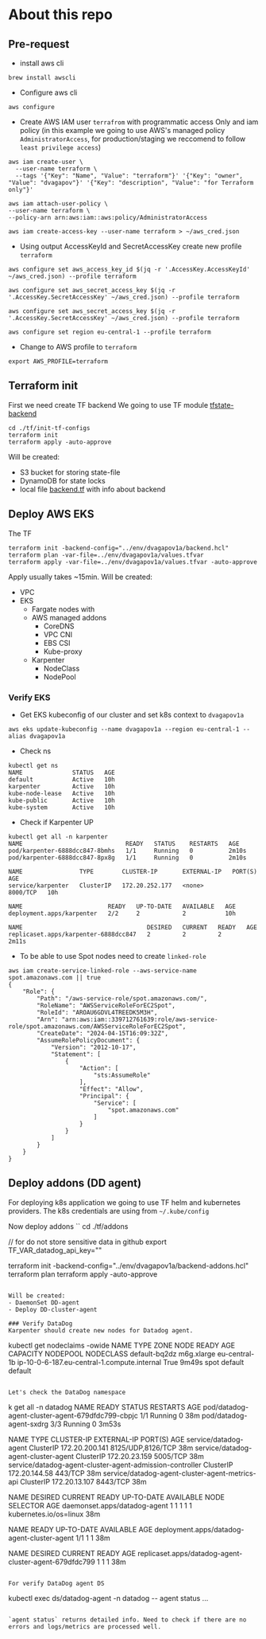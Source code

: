 # About this repo

## Pre-request
- install aws cli
```
brew install awscli
```
- Configure aws cli
```
aws configure
```
- Create AWS IAM user `terrafrom` with programmatic access Only and iam policy (in this example we going to use AWS's managed policy `AdministratorAccess`, for production/staging we reccomend to follow `least privilege access`)
```
aws iam create-user \
  --user-name terraform \
  --tags '{"Key": "Name", "Value": "terraform"}' '{"Key": "owner", "Value": "dvagapov"}' '{"Key": "description", "Value": "for Terraform only"}'

aws iam attach-user-policy \
--user-name terraform \
--policy-arn arn:aws:iam::aws:policy/AdministratorAccess

aws iam create-access-key --user-name terraform > ~/aws_cred.json
```
- Using output AccessKeyId and SecretAccessKey create new profile `terraform`
```
aws configure set aws_access_key_id $(jq -r '.AccessKey.AccessKeyId' ~/aws_cred.json) --profile terraform

aws configure set aws_secret_access_key $(jq -r '.AccessKey.SecretAccessKey' ~/aws_cred.json) --profile terraform

aws configure set aws_secret_access_key $(jq -r '.AccessKey.SecretAccessKey' ~/aws_cred.json) --profile terraform

aws configure set region eu-central-1 --profile terraform
```
- Change to AWS profile to `terraform`
```
export AWS_PROFILE=terraform
```

## Terraform init
First we need create TF backend
We going to use TF module [tfstate-backend](https://registry.terraform.io/modules/cloudposse/tfstate-backend/aws/latest)

```
cd ./tf/init-tf-configs
terraform init
terraform apply -auto-approve
```

Will be created:
- S3 bucket for storing state-file
- DynamoDB for state locks
- local file [backend.tf](./tf/init-tf-configs/backend.tf) with info about backend

## Deploy AWS EKS
The TF 
```
terraform init -backend-config="../env/dvagapov1a/backend.hcl"
terraform plan -var-file=../env/dvagapov1a/values.tfvar
terraform apply -var-file=../env/dvagapov1a/values.tfvar -auto-approve
```

Apply usually takes ~15min. 
Will be created:
- VPC
- EKS
  - Fargate nodes with
  - AWS managed addons
    - CoreDNS
    - VPC CNI
    - EBS CSI
    - Kube-proxy
  - Karpenter
    - NodeClass
    - NodePool

### Verify EKS
- Get EKS kubeconfig of our cluster and set k8s context to `dvagapov1a`
```
aws eks update-kubeconfig --name dvagapov1a --region eu-central-1 --alias dvagapov1a
```
- Check ns
```
kubectl get ns
NAME              STATUS   AGE
default           Active   10h
karpenter         Active   10h
kube-node-lease   Active   10h
kube-public       Active   10h
kube-system       Active   10h
```
- Check if Karpenter UP
```
kubectl get all -n karpenter      
NAME                             READY   STATUS    RESTARTS   AGE
pod/karpenter-6888dcc847-8bmhs   1/1     Running   0          2m10s
pod/karpenter-6888dcc847-8px8g   1/1     Running   0          2m10s

NAME                TYPE        CLUSTER-IP       EXTERNAL-IP   PORT(S)    AGE
service/karpenter   ClusterIP   172.20.252.177   <none>        8000/TCP   10h

NAME                        READY   UP-TO-DATE   AVAILABLE   AGE
deployment.apps/karpenter   2/2     2            2           10h

NAME                                   DESIRED   CURRENT   READY   AGE
replicaset.apps/karpenter-6888dcc847   2         2         2       2m11s
```
- To be able to use Spot nodes need to create `linked-role`
```
aws iam create-service-linked-role --aws-service-name spot.amazonaws.com || true
{
    "Role": {
        "Path": "/aws-service-role/spot.amazonaws.com/",
        "RoleName": "AWSServiceRoleForEC2Spot",
        "RoleId": "AROAU6GDVL4TREEDK5M3H",
        "Arn": "arn:aws:iam::339712761639:role/aws-service-role/spot.amazonaws.com/AWSServiceRoleForEC2Spot",
        "CreateDate": "2024-04-15T16:09:32Z",
        "AssumeRolePolicyDocument": {
            "Version": "2012-10-17",
            "Statement": [
                {
                    "Action": [
                        "sts:AssumeRole"
                    ],
                    "Effect": "Allow",
                    "Principal": {
                        "Service": [
                            "spot.amazonaws.com"
                        ]
                    }
                }
            ]
        }
    }
}
```

## Deploy addons (DD agent)
For deploying k8s application we going to use TF helm and kubernetes providers.
The k8s credentials are using from `~/.kube/config`

Now deploy addons
``
cd ./tf/addons

// for do not store sensitive data in github
export TF_VAR_datadog_api_key="<Your-API-Key>"

terraform init -backend-config="../env/dvagapov1a/backend-addons.hcl"
terraform plan 
terraform apply -auto-approve
```

Will be created:
- DaemonSet DD-agent
- Deploy DD-cluster-agent

### Verify DataDog
Karpenter should create new nodes for Datadog agent.
```
kubectl get nodeclaims -owide
NAME            TYPE         ZONE            NODE                                          READY   AGE     CAPACITY   NODEPOOL   NODECLASS
default-bq2dz   m6g.xlarge   eu-central-1b   ip-10-0-6-187.eu-central-1.compute.internal   True    9m49s   spot       default    default
```

Let's check the DataDog namespace
```
k get all -n datadog
NAME                                               READY   STATUS    RESTARTS   AGE
pod/datadog-agent-cluster-agent-679dfdc799-cbpjc   1/1     Running   0          38m
pod/datadog-agent-sxdrg                            3/3     Running   0          3m53s

NAME                                                       TYPE        CLUSTER-IP       EXTERNAL-IP   PORT(S)             AGE
service/datadog-agent                                      ClusterIP   172.20.200.141   <none>        8125/UDP,8126/TCP   38m
service/datadog-agent-cluster-agent                        ClusterIP   172.20.23.159    <none>        5005/TCP            38m
service/datadog-agent-cluster-agent-admission-controller   ClusterIP   172.20.144.58    <none>        443/TCP             38m
service/datadog-agent-cluster-agent-metrics-api            ClusterIP   172.20.13.107    <none>        8443/TCP            38m

NAME                           DESIRED   CURRENT   READY   UP-TO-DATE   AVAILABLE   NODE SELECTOR            AGE
daemonset.apps/datadog-agent   1         1         1       1            1           kubernetes.io/os=linux   38m

NAME                                          READY   UP-TO-DATE   AVAILABLE   AGE
deployment.apps/datadog-agent-cluster-agent   1/1     1            1           38m

NAME                                                     DESIRED   CURRENT   READY   AGE
replicaset.apps/datadog-agent-cluster-agent-679dfdc799   1         1         1       38m
```

For verify DataDog agent DS
```
kubectl exec ds/datadog-agent -n datadog -- agent status
...
```

`agent status` returns detailed info. Need to check if there are no errors and logs/metrics are processed well.